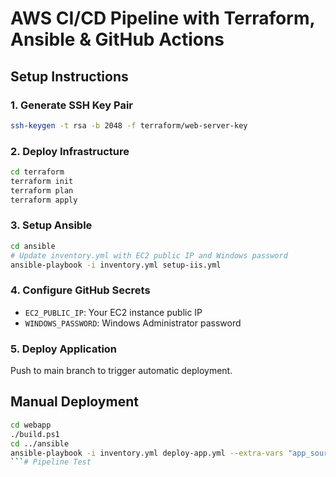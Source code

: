 # AWS CI/CD Pipeline with Terraform, Ansible & GitHub Actions

## Setup Instructions

### 1. Generate SSH Key Pair
```bash
ssh-keygen -t rsa -b 2048 -f terraform/web-server-key
```

### 2. Deploy Infrastructure
```bash
cd terraform
terraform init
terraform plan
terraform apply
```

### 3. Setup Ansible
```bash
cd ansible
# Update inventory.yml with EC2 public IP and Windows password
ansible-playbook -i inventory.yml setup-iis.yml
```

### 4. Configure GitHub Secrets
- `EC2_PUBLIC_IP`: Your EC2 instance public IP
- `WINDOWS_PASSWORD`: Windows Administrator password

### 5. Deploy Application
Push to main branch to trigger automatic deployment.

## Manual Deployment
```bash
cd webapp
./build.ps1
cd ../ansible
ansible-playbook -i inventory.yml deploy-app.yml --extra-vars "app_source_path=../webapp/publish/"
```#   P i p e l i n e   T e s t    
 